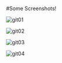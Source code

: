 #Some Screenshots!

![git01](https://user-images.githubusercontent.com/48948770/55357939-843b8480-54ce-11e9-975c-f04a46dd3045.png)

![git02](https://user-images.githubusercontent.com/48948770/55358071-d11f5b00-54ce-11e9-9422-e482d12570dd.png)

![git03](https://user-images.githubusercontent.com/48948770/55358083-d67ca580-54ce-11e9-9673-2ebcd765991b.png)

![git04](https://user-images.githubusercontent.com/48948770/55358093-daa8c300-54ce-11e9-8436-a6e94e6fe6e5.png)
